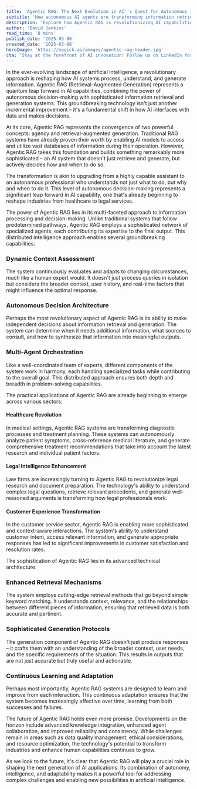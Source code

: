 ```yaml
---
title: 'Agentic RAG: The Next Evolution in AI''s Quest for Autonomous Intelligence'
subtitle: 'How autonomous AI agents are transforming information retrieval and generation'
description: 'Explore how Agentic RAG is revolutionizing AI capabilities by combining autonomous decision-making with sophisticated information retrieval and generation systems, reshaping industries from healthcare to legal services.'
author: 'David Jenkins'
read_time: '8 mins'
publish_date: '2025-03-08'
created_date: '2025-03-08'
heroImage: 'https://magick.ai/images/agentic-rag-header.jpg'
cta: 'Stay at the forefront of AI innovation! Follow us on LinkedIn for the latest insights on Agentic RAG and other groundbreaking developments in artificial intelligence.'
---
```


In the ever-evolving landscape of artificial intelligence, a revolutionary approach is reshaping how AI systems process, understand, and generate information. Agentic RAG (Retrieval-Augmented Generation) represents a quantum leap forward in AI capabilities, combining the power of autonomous decision-making with sophisticated information retrieval and generation systems. This groundbreaking technology isn't just another incremental improvement – it's a fundamental shift in how AI interfaces with data and makes decisions.

At its core, Agentic RAG represents the convergence of two powerful concepts: agency and retrieval-augmented generation. Traditional RAG systems have already proven their worth by enabling AI models to access and utilize vast databases of information during their operation. However, Agentic RAG takes this foundation and builds something remarkably more sophisticated – an AI system that doesn't just retrieve and generate, but actively decides how and when to do so.

The transformation is akin to upgrading from a highly capable assistant to an autonomous professional who understands not just what to do, but why and when to do it. This level of autonomous decision-making represents a significant leap forward in AI capability, one that's already beginning to reshape industries from healthcare to legal services.

The power of Agentic RAG lies in its multi-faceted approach to information processing and decision-making. Unlike traditional systems that follow predetermined pathways, Agentic RAG employs a sophisticated network of specialized agents, each contributing its expertise to the final output. This distributed intelligence approach enables several groundbreaking capabilities:

### Dynamic Context Assessment

The system continuously evaluates and adapts to changing circumstances, much like a human expert would. It doesn't just process queries in isolation but considers the broader context, user history, and real-time factors that might influence the optimal response.

### Autonomous Decision Architecture

Perhaps the most revolutionary aspect of Agentic RAG is its ability to make independent decisions about information retrieval and generation. The system can determine when it needs additional information, what sources to consult, and how to synthesize that information into meaningful outputs.

### Multi-Agent Orchestration

Like a well-coordinated team of experts, different components of the system work in harmony, each handling specialized tasks while contributing to the overall goal. This distributed approach ensures both depth and breadth in problem-solving capabilities.

The practical applications of Agentic RAG are already beginning to emerge across various sectors:

#### Healthcare Revolution

In medical settings, Agentic RAG systems are transforming diagnostic processes and treatment planning. These systems can autonomously analyze patient symptoms, cross-reference medical literature, and generate comprehensive treatment recommendations that take into account the latest research and individual patient factors.

#### Legal Intelligence Enhancement

Law firms are increasingly turning to Agentic RAG to revolutionize legal research and document preparation. The technology's ability to understand complex legal questions, retrieve relevant precedents, and generate well-reasoned arguments is transforming how legal professionals work.

#### Customer Experience Transformation

In the customer service sector, Agentic RAG is enabling more sophisticated and context-aware interactions. The system's ability to understand customer intent, access relevant information, and generate appropriate responses has led to significant improvements in customer satisfaction and resolution rates.

The sophistication of Agentic RAG lies in its advanced technical architecture:

### Enhanced Retrieval Mechanisms

The system employs cutting-edge retrieval methods that go beyond simple keyword matching. It understands context, relevance, and the relationships between different pieces of information, ensuring that retrieved data is both accurate and pertinent.

### Sophisticated Generation Protocols

The generation component of Agentic RAG doesn't just produce responses – it crafts them with an understanding of the broader context, user needs, and the specific requirements of the situation. This results in outputs that are not just accurate but truly useful and actionable.

### Continuous Learning and Adaptation

Perhaps most importantly, Agentic RAG systems are designed to learn and improve from each interaction. This continuous adaptation ensures that the system becomes increasingly effective over time, learning from both successes and failures.

The future of Agentic RAG holds even more promise. Developments on the horizon include advanced knowledge integration, enhanced agent collaboration, and improved reliability and consistency. While challenges remain in areas such as data quality management, ethical considerations, and resource optimization, the technology's potential to transform industries and enhance human capabilities continues to grow.

As we look to the future, it's clear that Agentic RAG will play a crucial role in shaping the next generation of AI applications. Its combination of autonomy, intelligence, and adaptability makes it a powerful tool for addressing complex challenges and enabling new possibilities in artificial intelligence.